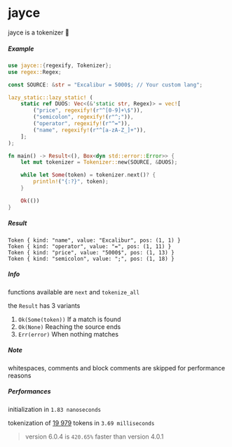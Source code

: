 # jayce

jayce is a tokenizer 🌌

##### Example

```rust
use jayce::{regexify, Tokenizer};
use regex::Regex;

const SOURCE: &str = "Excalibur = 5000$; // Your custom lang";

lazy_static::lazy_static! (
    static ref DUOS: Vec<(&'static str, Regex)> = vec![
        ("price", regexify!(r"^[0-9]+\$")),
        ("semicolon", regexify!(r"^;")),
        ("operator", regexify!(r"^=")),
        ("name", regexify!(r"^[a-zA-Z_]+")),
    ];
);

fn main() -> Result<(), Box<dyn std::error::Error>> {
    let mut tokenizer = Tokenizer::new(SOURCE, &DUOS);

    while let Some(token) = tokenizer.next()? {
        println!("{:?}", token);
    }

    Ok(())
}
```

##### Result

```rust,ignore
Token { kind: "name", value: "Excalibur", pos: (1, 1) }
Token { kind: "operator", value: "=", pos: (1, 11) }
Token { kind: "price", value: "5000$", pos: (1, 13) }
Token { kind: "semicolon", value: ";", pos: (1, 18) }
```

##### Info

functions available are `next` and `tokenize_all`

the `Result` has 3 variants

1. `Ok(Some(token))` If a match is found
2. `Ok(None)` Reaching the source ends
3. `Err(error)` When nothing matches

##### Note

whitespaces, comments and block comments are skipped for performance reasons

##### Performances

initialization in `1.83 nanoseconds`

tokenization of [19 979](https://github.com/AuracleTech/yuumi) tokens in `3.69 milliseconds`

> version 6.0.4 is `420.65%` faster than version 4.0.1
